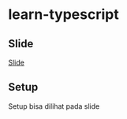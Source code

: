 # learn-typescript

## Slide
[Slide](https://www.youtube.com/redirect?event=video_description&redir_token=QUFFLUhqa24wUHN5N1JNVkZCMDhwYm5PcHNBbzNwMHBmUXxBQ3Jtc0tsYUUzM1pSc3J2S0RLcW50VldwVXp3YkNacGxsc2tBZzlJTnhtSVN1bEFFVnd1UmdnaGNNWERTX2lFRTRaOTVIdXJGRHdvXzNpZGEyNFlhdlVFRHdIbU03Q181dGxpYmpXNk1aV0hHSHVGYlFpV294SQ&q=https%3A%2F%2Fdocs.google.com%2Fpresentation%2Fd%2F1r1UK4sSyAkH2h0EIym3PXOtJN9YsuV8clWaTJw_Ns4E%2Fedit%3Fusp%3Dsharing&v=C_C64faSO4c)

## Setup
Setup bisa dilihat pada slide